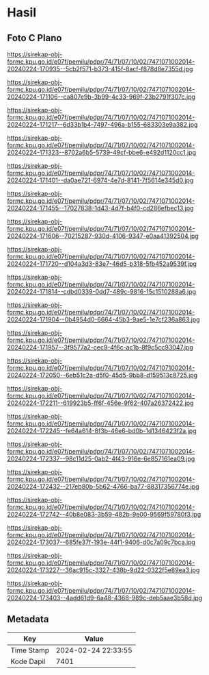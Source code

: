# Hasil

## Foto C Plano

https://sirekap-obj-formc.kpu.go.id/e07f/pemilu/pdpr/74/71/07/10/02/7471071002014-20240224-170935--5cb2f571-b373-415f-8acf-f878d8e7355d.jpg

https://sirekap-obj-formc.kpu.go.id/e07f/pemilu/pdpr/74/71/07/10/02/7471071002014-20240224-171106--ca807e9b-3b99-4c33-969f-23b2791f307c.jpg

https://sirekap-obj-formc.kpu.go.id/e07f/pemilu/pdpr/74/71/07/10/02/7471071002014-20240224-171217--6d33b1b4-7497-496a-b155-683303e9a382.jpg

https://sirekap-obj-formc.kpu.go.id/e07f/pemilu/pdpr/74/71/07/10/02/7471071002014-20240224-171323--8702a6b5-5739-49cf-bbe6-e492d1120cc1.jpg

https://sirekap-obj-formc.kpu.go.id/e07f/pemilu/pdpr/74/71/07/10/02/7471071002014-20240224-171401--da0ae721-6974-4e7d-8141-7f5614e345d0.jpg

https://sirekap-obj-formc.kpu.go.id/e07f/pemilu/pdpr/74/71/07/10/02/7471071002014-20240224-171455--17027838-1d43-4d7f-b4f0-cd286efbec13.jpg

https://sirekap-obj-formc.kpu.go.id/e07f/pemilu/pdpr/74/71/07/10/02/7471071002014-20240224-171606--70215287-930d-4106-9347-e0aa41392504.jpg

https://sirekap-obj-formc.kpu.go.id/e07f/pemilu/pdpr/74/71/07/10/02/7471071002014-20240224-171720--d104a3d3-83e7-46d5-b318-5fb452a9539f.jpg

https://sirekap-obj-formc.kpu.go.id/e07f/pemilu/pdpr/74/71/07/10/02/7471071002014-20240224-171814--cdbd0339-0dd7-489c-9816-15c1510288a6.jpg

https://sirekap-obj-formc.kpu.go.id/e07f/pemilu/pdpr/74/71/07/10/02/7471071002014-20240224-171904--0b4954d0-6664-45b3-9ae5-1e7cf236a863.jpg

https://sirekap-obj-formc.kpu.go.id/e07f/pemilu/pdpr/74/71/07/10/02/7471071002014-20240224-171957--3f9577a2-cec9-4f6c-ac1b-8f9c5cc93047.jpg

https://sirekap-obj-formc.kpu.go.id/e07f/pemilu/pdpr/74/71/07/10/02/7471071002014-20240224-172050--6eb51c2a-d5f0-45d5-9bb8-d159513c8725.jpg

https://sirekap-obj-formc.kpu.go.id/e07f/pemilu/pdpr/74/71/07/10/02/7471071002014-20240224-172211--619923b5-ff6f-456e-9f62-407a26372422.jpg

https://sirekap-obj-formc.kpu.go.id/e07f/pemilu/pdpr/74/71/07/10/02/7471071002014-20240224-172245--fe64a614-8f3b-46e6-bd0b-1d1346423f2a.jpg

https://sirekap-obj-formc.kpu.go.id/e07f/pemilu/pdpr/74/71/07/10/02/7471071002014-20240224-172337--98c11d25-0ab2-4f43-916e-6e857161ea09.jpg

https://sirekap-obj-formc.kpu.go.id/e07f/pemilu/pdpr/74/71/07/10/02/7471071002014-20240224-172432--217eb80b-5b62-4766-ba77-88317356774e.jpg

https://sirekap-obj-formc.kpu.go.id/e07f/pemilu/pdpr/74/71/07/10/02/7471071002014-20240224-172742--40b8e083-3b59-482b-9e00-9569f59780f3.jpg

https://sirekap-obj-formc.kpu.go.id/e07f/pemilu/pdpr/74/71/07/10/02/7471071002014-20240224-173037--685fe37f-193e-44f1-9406-d0c7a09c7bca.jpg

https://sirekap-obj-formc.kpu.go.id/e07f/pemilu/pdpr/74/71/07/10/02/7471071002014-20240224-173227--36ac915c-3327-438b-9d22-0322f5e89ea3.jpg

https://sirekap-obj-formc.kpu.go.id/e07f/pemilu/pdpr/74/71/07/10/02/7471071002014-20240224-173403--4add61d9-6a48-4368-989c-deb5aae3b58d.jpg


## Metadata

| Key        | Value               |
| ---------- | ------------------- |
| Time Stamp | 2024-02-24 22:33:55 |
| Kode Dapil | 7401                |




